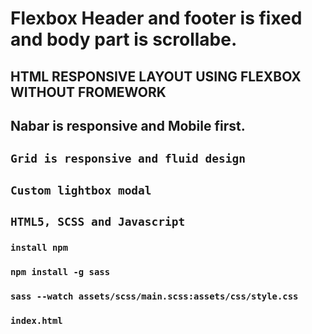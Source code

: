 # Flexbox Header and footer is fixed and body part is scrollabe.
## HTML RESPONSIVE LAYOUT USING FLEXBOX WITHOUT FROMEWORK


## Nabar is responsive and Mobile first.
## `Grid is responsive and fluid design`
## `Custom lightbox modal`
## `HTML5, SCSS and Javascript`

### `install npm`

### `npm install -g sass`

### `sass --watch assets/scss/main.scss:assets/css/style.css`

### `index.html`
